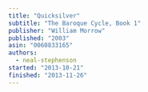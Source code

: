 ```yaml
---
title: "Quicksilver"
subtitle: "The Baroque Cycle, Book 1"
publisher: "William Morrow"
published: "2003"
asin: "0060833165"
authors:
  - neal-stephenson
started: "2013-10-21"
finished: "2013-11-26"
---
```

